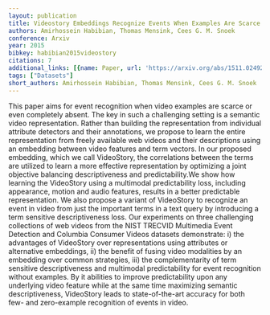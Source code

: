 ```yaml
---
layout: publication
title: Videostory Embeddings Recognize Events When Examples Are Scarce
authors: Amirhossein Habibian, Thomas Mensink, Cees G. M. Snoek
conference: Arxiv
year: 2015
bibkey: habibian2015videostory
citations: 7
additional_links: [{name: Paper, url: 'https://arxiv.org/abs/1511.02492'}]
tags: ["Datasets"]
short_authors: Amirhossein Habibian, Thomas Mensink, Cees G. M. Snoek
---
```

This paper aims for event recognition when video examples are scarce or even
completely absent. The key in such a challenging setting is a semantic video
representation. Rather than building the representation from individual
attribute detectors and their annotations, we propose to learn the entire
representation from freely available web videos and their descriptions using an
embedding between video features and term vectors. In our proposed embedding,
which we call VideoStory, the correlations between the terms are utilized to
learn a more effective representation by optimizing a joint objective balancing
descriptiveness and predictability.We show how learning the VideoStory using a
multimodal predictability loss, including appearance, motion and audio
features, results in a better predictable representation. We also propose a
variant of VideoStory to recognize an event in video from just the important
terms in a text query by introducing a term sensitive descriptiveness loss. Our
experiments on three challenging collections of web videos from the NIST
TRECVID Multimedia Event Detection and Columbia Consumer Videos datasets
demonstrate: i) the advantages of VideoStory over representations using
attributes or alternative embeddings, ii) the benefit of fusing video
modalities by an embedding over common strategies, iii) the complementarity of
term sensitive descriptiveness and multimodal predictability for event
recognition without examples. By it abilities to improve predictability upon
any underlying video feature while at the same time maximizing semantic
descriptiveness, VideoStory leads to state-of-the-art accuracy for both few-
and zero-example recognition of events in video.